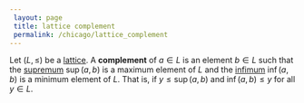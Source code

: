 ```yaml
---
 layout: page
 title: lattice complement
 permalink: /chicago/lattice_complement
---
```

Let $(L,\leq)$ be a [lattice](https://mathgloss.github.io/MathGloss/lattice). A **complement** of $a\in L$ is an element $b\in L$ such that the [supremum](https://mathgloss.github.io/MathGloss/supremum) $\sup(a,b)$ is a maximum element of $L$ and the [infimum](https://mathgloss.github.io/MathGloss/infimum) $\inf(a,b)$ is a minimum element of $L$. That is, if $y\leq \sup(a,b)$ and $\inf(a,b)\leq y$ for all $y\in L$. 